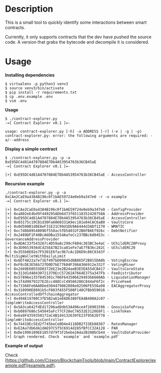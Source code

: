 # Description

This is a small tool to quickly identify some interactions between smart contracts.

Currently, it only supports contracts that the dev have pushed the source code.
A version that grabs the bytecode and decompile it is considered.

# Usage

**Installing dependencies**

```console
$ virtualenv -p python3 venv3
$ source venv3/bin/activate
$ pip install -r requirements.txt
$ cp .env.example .env
$ vim .env
```

**Usage**

```console
$ ./contract-explorer.py
-=[ Contract Explorer v0.1 ]=-

usage: contract-explorer.py [-h] -a ADDRESS [-r] (-e | -g | -p)
contract-explorer.py: error: the following arguments are required: -a/--address
```

**Display a simple contract**

```console
$ ./contract-explorer.py -p -a 0xE95DC4d81A4707884E7Db4A53954763b36CB45aE
-=[ Contract Explorer v0.1 ]=-

[+] 0xE95DC4d81A4707884E7Db4A53954763b36CB45aE - AccessController
```

**Recursive example**

```console
./contract-explorer.py -p -a 0xCAe2CaE9a4384B196c0f1bAE59724e0eb9a347e0 -r -o example
-=[ Contract Explorer v0.1 ]=-

[+] 0xCAe2CaE9a4384B196c0f1bAE59724e0eb9a347e0 - ConfigProvider
[+] 0xa802eE4bd9f449295ADb6d73f65118352420758A - AddressProvider
[+] 0xE95DC4d81A4707884E7Db4A53954763b36CB45aE - AccessController
[+] 0x03175c19CB1d30Fa6060331A9ec181e04CAC6aB0 - VaultsCore
[+] 0x0d500B1d8E8eF31E21C99d1Db9A6444d3ADf1270 - WMATIC
[+] 0xc7d868954009Df558ac5fD54032F2B6FB6Ef926c - DebtNotifier
[+] 0x2489DF1F40BcA6DBa1554AafeCc237BBc6d0453c - GovernanceAddressProvider
[+] 0xADAC33f543267c4D59a8c299cF804c303BC3e4aC - UChildERC20Proxy
[+] 0x3D9653936dCd25EA7B23ca81eFe7aE7fB36c282C - UChildERC20
[+] 0x355b8E02e7F5301E6fac9b7cAc1D6D9c86C0343f - MultiSigWalletWithDailyLimit
[+] 0x6Df4822a7e71Ef497bD09845d6B865F2B015DA0b - VotingEscrow
[+] 0xF8cDE3E56b72fD0D7bE77604F396A366912e332f - VotingMiner
[+] 0x2d49E60555D0372bE23e2B24aeB3E5EA55dCB417 - VaultsCoreState
[+] 0x313d1d48430721370EcC57262A7664E375a347Fb - FeeDistributor
[+] 0x57896e135f845301c706F643506629493b6660Ab - LiquidationManager
[+] 0x1f4d9879327E2Ecc488CcC49566286C844aF6f2c - PriceFeed
[+] 0x73366Fe0AA0Ded304479862808e02506FE556a98 - EACAggregatorProxy
[+] 0x310990E8091b5cF083fA55F500F140CFBb959016 - AccessControlledOffchainAggregator
[+] 0x494E19780C3fE5B2a61eE6D6380fEA4B408A2c07 - SimpleWriteAccessController
[+] 0x5A3ca642fdEd17296adDdb53A496ce4f26901596 - GnosisSafeProxy
[+] 0xb0897686c545045aFc77CF20eC7A532E3120E0F1 - LinkToken
[+] 0x6a9F4359350172aC4B1d4132639fE23f9562D778 - SimpleWriteAccessController
[+] 0x74419Ec5Ed2f745beCe0D4e4118DB2f33Eb88367 - RatesManager
[+] 0xE2Aa7db6dA1dAE97C5f5C6914d285fBfCC32A128 - PAR
[+] 0xDe1996189EE1857d79f1F2bebe2A4a2B200bCb44 - VaultsDataProvider
[+] Graph rendered. Check `example` and `example.pdf`
```

**Example of output**

Check [https://github.com/Cizeon/BlockchainTools/blob/main/ContractExplorer/example.pdf](example.pdf).
